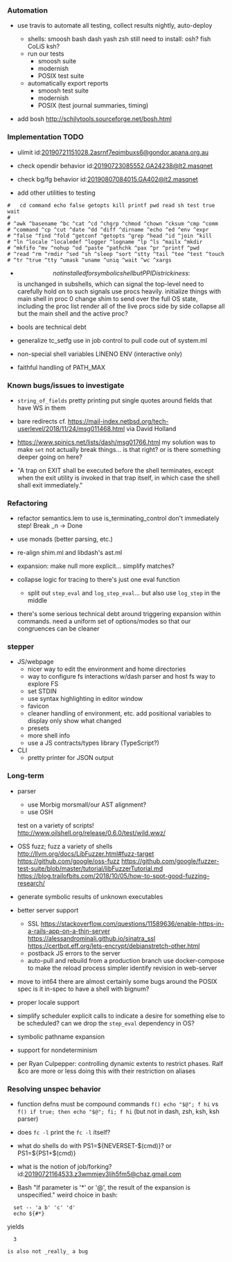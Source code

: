 ### Automation

- use travis to automate all testing, collect results nightly, auto-deploy
  + shells: smoosh bash dash yash zsh
    still need to install: osh? fish CoLiS ksh?
  + run our tests
    * smoosh suite
    * modernish
    * POSIX test suite
  + automatically export reports
    * smoosh test suite
    * modernish
    * POSIX (test journal summaries, timing)

- add bosh
  http://schilytools.sourceforge.net/bosh.html

### Implementation TODO

- ulimit
  id:20190721151028.2asrnf7eqimbuxs6@gondor.apana.org.au

- check opendir behavior
  id:20190723085552.GA24238@lt2.masqnet

- check bg/fg behavior
  id:20190807084015.GA402@lt2.masqnet

- add other utilities to testing
```
#   cd command echo false getopts kill printf pwd read sh test true wait
#
# ^awk ^basename ^bc ^cat ^cd ^chgrp ^chmod ^chown ^cksum ^cmp ^comm
# ^command ^cp ^cut ^date ^dd ^diff ^dirname ^echo ^ed ^env ^expr
# ^false ^find ^fold ^getconf ^getopts ^grep ^head ^id ^join ^kill
# ^ln ^locale ^localedef ^logger ^logname ^lp ^ls ^mailx ^mkdir
# ^mkfifo ^mv ^nohup ^od ^paste ^pathchk ^pax ^pr ^printf ^pwd
# ^read ^rm ^rmdir ^sed ^sh ^sleep ^sort ^stty ^tail ^tee ^test ^touch 
# ^tr ^true ^tty ^umask ^uname ^uniq ^wait ^wc ^xargs
```

- $$ not installed for symbolic shell
  but PPID is
  trickiness: $$ is unchanged in subshells, which can signal the top-level
              need to carefully hold on to such signals
  use procs heavily. initialize things with main shell in proc 0
  change shim to send over the full OS state, including the proc list
  render all of the live procs side by side
    collapse all but the main shell and the active proc?

- bools are technical debt

- generalize tc_setfg use in job control to pull code out of system.ml

- non-special shell variables
  LINENO
  ENV (interactive only)
  
- faithful handling of PATH_MAX

### Known bugs/issues to investigate

- `string_of_fields` pretty printing
  put single quotes around fields that have WS in them

- bare redirects
  cf. https://mail-index.netbsd.org/tech-userlevel/2018/11/24/msg011468.html
  via David Holland

- https://www.spinics.net/lists/dash/msg01766.html
  my solution was to make `set` not actually break things... is that right?
  or is there something deeper going on here?

- "A trap on EXIT shall be executed before the shell terminates,
  except when the exit utility is invoked in that trap itself, in
  which case the shell shall exit immediately."
  
### Refactoring

- refactor semantics.lem to use is_terminating_control
    don't immediately step! Break _n -> Done
- use monads (better parsing, etc.)

- re-align shim.ml and libdash's ast.ml

- expansion: make null more explicit... simplify matches?

- collapse logic for tracing to there's just one eval function
  + split out `step_eval` and `log_step_eval`...
    but also use `log_step` in the middle

- there's some serious technical debt around triggering expansion within commands.
      need a uniform set of options/modes so that our congruences can be cleaner

### stepper

- JS/webpage
  + nicer way to edit the environment and home directories
  + way to configure fs
    interactions w/dash parser and host fs
    way to explore FS
  + set STDIN
  + use syntax highlighting in editor window
  + favicon
  + cleaner handling of environment, etc.
    add positional variables to display
    only show what changed
  + presets
  + more shell info
  + use a JS contracts/types library (TypeScript?)
- CLI
  + pretty printer for JSON output

### Long-term

- parser
  + use Morbig
    morsmall/our AST alignment?
  + use OSH
  
  test on a variety of scripts!
  http://www.oilshell.org/release/0.6.0/test/wild.wwz/

- OSS fuzz; fuzz a variety of shells
  http://llvm.org/docs/LibFuzzer.html#fuzz-target
  https://github.com/google/oss-fuzz
  https://github.com/google/fuzzer-test-suite/blob/master/tutorial/libFuzzerTutorial.md
  https://blog.trailofbits.com/2018/10/05/how-to-spot-good-fuzzing-research/

- generate symbolic results of unknown executables

- better server support
  + SSL
    https://stackoverflow.com/questions/11589636/enable-https-in-a-rails-app-on-a-thin-server
    https://alessandrominali.github.io/sinatra_ssl
    https://certbot.eff.org/lets-encrypt/debianstretch-other.html
  + postback JS errors to the server
  + auto-pull and rebuild from a production branch
    use docker-compose to make the reload process simpler
    identify revision in web-server

- move to int64
  there are almost certainly some bugs around the POSIX spec
    is it in-spec to have a shell with bignum?
- proper locale support

- simplify scheduler
    explicit calls to indicate a desire for something else to be scheduled?
    can we drop the `step_eval` dependency in OS?

- symbolic pathname expansion
- support for nondeterminism

- per Ryan Culpepper: controlling dynamic extents to restrict phases.
  Ralf &co are more or less doing this with their restriction on aliases

### Resolving unspec behavior

* function defns must be compound commands
  `f() echo "$@"; f hi` vs `f() if true; then echo "$@"; fi; f hi`
  (but not in dash, zsh, ksh, ksh parser)
  
* does `fc -l` print the `fc -l` itself?

* what do shells do with PS1=${NEVERSET-$(cmd)}?
  or PS1=${PS1+$(cmd)}
  
* what is the notion of job/forking?
  id:20190721164533.z3wmmjev3lih5fm5@chaz.gmail.com

* Bash
"If parameter is '*' or '@', the result of the expansion is unspecified."
weird choice in bash:
```
  set -- 'a b' 'c' 'd'
  echo ${#*}
```
yields
```
  3
```
    is also not _really_ a bug

